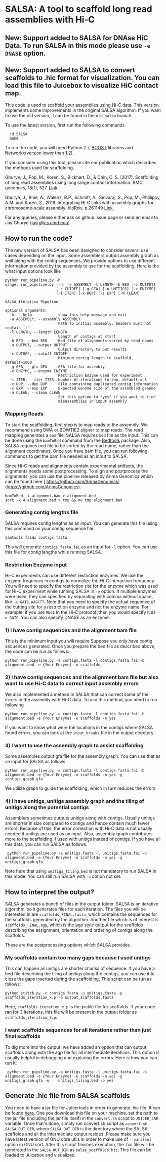 # SALSA: A tool to scaffold long read assemblies with Hi-C 

## New: Support added to SALSA for DNAse HiC Data. To run SALSA in this mode please use `-e DNASE` option. 

## New: Support added to SALSA to convert scaffolds to .hic format for visualization. You can load this file to Juicebox to visualize HiC contact map. 

This code is used to scaffold your assemblies using Hi-C data. This version implements some improvements in the original SALSA algorithm. If you want to use the old version, it can be found in the `old_salsa` branch. 

To use the latest version, first run the following commands:
```
  cd SALSA
  make
```

To run the code, you will need Python 2.7, [BOOST](http://www.boost.org/) libraries and [Networkx](https://networkx.github.io/)(version lower than 1.2).


If you consider using this tool, please cite our publication which describes the methods used for scaffolding.

Ghurye, J., Pop, M., Koren, S., Bickhart, D., & Chin, C. S. (2017). Scaffolding of long read assemblies using long range contact information. BMC genomics, 18(1), 527. [Link](https://bmcgenomics.biomedcentral.com/articles/10.1186/s12864-017-3879-z)

Ghurye, J., Rhie, A., Walenz, B.P., Schmitt, A., Selvaraj, S., Pop, M., Phillippy, A.M. and Koren, S., 2018. Integrating Hi-C links with assembly graphs for chromosome-scale assembly. bioRxiv, p.261149 [Link](https://www.biorxiv.org/content/early/2018/02/07/261149)

For any queries, please either ask on github issue page or send an email to Jay Ghurye (jayg@cs.umd.edu).
## How to run the code?

The new version of SALSA has been designed to consider several use cases depending on the input. Some assemblers output assembly graph as well along with the contig sequences. We provide options to use different information provided by the assembly to use for the scaffolding. Here is the what input options look like

```
python run_pipeline.py -h
usage: run_pipeline.py [-h] -a ASSEMBLY -l LENGTH -b BED [-o OUTPUT]
                       [-c CUTOFF] [-g GFA] [-u UNITIGS] [-e ENZYME]
                       [-i ITER] [-x DUP] [-s EXP] [-m CLEAN]

SALSA Iterative Pipeline

optional arguments:
  -h, --help            show this help message and exit
  -a ASSEMBLY, --assembly ASSEMBLY
                        Path to initial assembly, headers must not contain ':'
  -l LENGTH, --length LENGTH
                        Length of contigs at start
  -b BED, --bed BED     Bed file of alignments sorted by read names
  -o OUTPUT, --output OUTPUT
                        Output directory to put results
  -c CUTOFF, --cutoff CUTOFF
                        Minimum contig length to scaffold, default=1000
  -g GFA, --gfa GFA     GFA file for assembly
  -e ENZYME, --enzyme ENZYME
                        Restriction Enzyme used for experiment
  -i ITER, --iter ITER  Number of iterations to run, default = 3
  -x DUP, --dup DUP     File containing duplicated contig information
  -s EXP, --exp EXP     Expected Genome size of the assembled genome
  -m CLEAN, --clean CLEAN
                        Set this option to "yes" if you want to find
                        misassemblies in input assembly
```

### Mapping Reads

To start the scaffolding, first step is to map reads to the assembly. We recommend using BWA or BOWTIE2 aligner to map reads. The read mapping generates a `bam` file. SALSA requires `bed` file as the input. This can be done using the `bamToBed` command from the [Bedtools](http://bedtools.readthedocs.io/en/latest/) package. Also, SALSA requires bed file to be sorted by the read name, rather than the alignment coordinates. Once you have bam file, you can run following commands to get the bam
file needed as an input to SALSA.

Since Hi-C reads and alignments contain experimental artifacts, the alignments needs some postprocessing. To align and postprocess the alignments, you can use the pipeline released by Arima Genomics which can be found here [ https://github.com/ArimaGenomics](https://github.com/ArimaGenomics).

```
bamToBed -i alignment.bam > alignment.bed
sort -k 4 alignment.bed > tmp && mv tmp alignment.bed
```

### Generating contig lengths file

SALSA requires contig lengths as an input. You can generate this file using this command on your contig sequence file.
```
samtools faidx contigs.fasta
```

This will generate `contigs.fasta.fai` as an input for `-l` option. You can use this file for contig lengths while running SALSA.

### Restriction Enzyme input

Hi-C experiments can use different restriction enzymes. We use the enzyme frequency in contigs to normalize the Hi-C interaction frequency. You will need to specify the restriction site for the enzyme which  was used for Hi-C experiment while running SALSA in `-e` option. If multiple enzymes were used, they can specified by separating with comma without space, like `-e GATC,AAGCTT`. Note that you need to specify the actual sequence of the cutting site for a restriction enzyme and not the enzyme name. For example, if you use `MboI` in the Hi-C protocol ,then you would specify it as `-e GATC`. You can also specify DNASE as an enzyme.


### 1) I have contig sequences and the alignment bam file
This is the minimum input you will require Suppose you only have contig sequences generated. Once you prepare the bed file as described above, the code can be run as follows:
```
python run_pipeline.py -a contigs.fasta -l contigs.fasta.fai -b alignment.bed -e {Your Enzyme} -o scaffolds 
```

### 2) I have contig sequences and the alignment bam file but also want to use Hi-C data to correct input assembly errors

We also implemented a method in SALSA that can correct some of the errors in the assembly with Hi-C data. To use this method, you need to run following
```
python run_pipeline.py -a contigs.fasta -l contigs.fasta.fai -b alignment.bed -e {Your Enzyme} -o scaffolds -m yes
```

If you want to know what were the locations in the contigs where SALSA found errors, you can look at the `input_breaks` file in the output directory.

### 3) I want to use the assembly graph to assist scaffolding 

Some assembles output gfa file for the assembly graph. You can use that as an input for SALSA as follows

```
python run_pipeline.py -a contigs.fasta -l contigs.fasta.fai -b alignment.bed -e {Your Enzyme} -o scaffolds -m yes -g contigs_graph.gfa
```

We utilize graph to guide the scaffolding, which in turn reduces the errors.

### 4) I have unitigs, unitigs assembly graph and the tiling of unitigs along the potential contigs

Assemblers sometimes outputs unitigs along with contigs. Usually unitigs are shorter in size compared to contigs and hence contain much fewer errors. Because of this, the error correction with Hi-C data is not usually needed if unitigs are used as an input. Also, assembly graph contributes more to the scaffolding if used with unitigs instead of contigs. If you have all this data, you can run SALSA as follows.

```
 python run_pipeline.py -a unitigs.fasta -l unitigs.fasta.fai -b alignment.bed -e {Your Enzyme} -o scaffolds -m yes -g unitigs_graph.gfa
```

Note here that using `unitigs_tiling.bed` is not mandatory to run SALSA in this mode. You can still run SALSA with `-u` option not set.


## How to interpret the output?

SALSA generates a bunch of files in the output folder. SALSA is an iterative algorithm, so it generates files for each iteration. The files you will be interested in are `scaffolds_FINAL.fasta`, which contains the sequences for the scaffolds generated by the algorithm. Another file which is of interest is `scaffolds_FINAL.agp`, which is the [agp](https://www.ncbi.nlm.nih.gov/assembly/agp/AGP_Specification/) style output for the scaffolds describing the assignment, orientation and ordering of contigs along the scaffolds.

These are the postprocessing options which SALSA provides.

### My scaffolds contain too many gaps because I used unitigs

This can happen as unitigs are shorter chunks of sequence. If you have a bed file describing the tiling of unitigs along the contigs, you can use it to close the gaps inserted during the scaffolding. This script can be run as follows:
```
python stitch.py -c contigs.fasta -u unitigs.fasta -p scaffolds_iteration_x.p -o output_scaffolds.fasta
```
Here, `scaffolds_iteration_x.p` is the pickle file for scaffolds. If your code ran for 3 iterations, this file will be present in the output folder as `scaffolds_iteration_3.p`. 

### I want scaffolds sequences for all iterations rather than just final scaffolds

To dig more into the output, we have added an option that can output scaffolds along with the agp file for all intermediate iterations. This option is usually helpful in debugging and exploring the errors. Here is how you can run it:

```
 python run_pipeline.py -a unitigs.fasta -l unitigs.fasta.fai -b alignment.bed -e {Your Enzyme} -o scaffolds -m yes -g unitigs_graph.gfa -u    unitigs_tiling.bed -p yes
```

## Generate .hic file from SALSA scaffolds

You need to have a jar file for Juicertools in order to generate .hic file. It can be found [here](https://github.com/aidenlab/juicer/wiki/Download). One you download this file on your machine, set the path to the jar file (including the jar file itself) in the `convert.sh` script to `JUICER_JAR` variable. Once that's done, simply run convert.sh script as `convert.sh SALSA_OUT_DIR`, where `SALSA_OUT_DIR` is the directory where the SALSA scaffolds and all the intermediate output resides. Please make sure you have latest version of GNU core utils in order to make use of `--parallel` option in GNU sort. After this script finishes execution, the .hic file will be generated in the `SALSA_OUT_DIR` as `salsa_scaffolds.hic`. This file can be loaded to Juicebox and visualized. 

